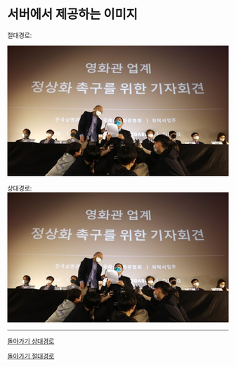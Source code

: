 # 서버에서 제공하는 이미지

절대경로:

![](https://github.com/tlsdnwls97/test/blob/main/0003100934_001_20210512135202977.jpg)

상대경로:
![](0003100934_001_20210512135202977.jpg)

---

[돌아가기 상대경로](README.md)

[돌아가기 절대경로](./README.md)
